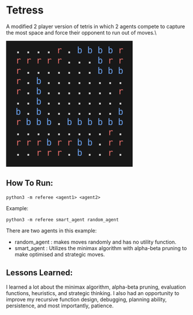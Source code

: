 # Tetress
 A modified 2 player version of tetris in which 2 agents compete to capture the most space and force their opponent to run out of moves.\
 
![](https://github.com/ReevesyD/Tetress/blob/main/tetress_gif.gif)
## How To Run:
```
python3 -m referee <agent1> <agent2>
```
Example:
```
python3 -m referee smart_agent random_agent
```

There are two agents in this example:
- random_agent : makes moves randomly and has no utility function.
- smart_agent : Utilizes the minimax algorithm with alpha-beta pruning to make optimised and strategic moves.

## Lessons Learned:
I learned a lot about the minimax algorithm, alpha-beta pruning, evaluation functions, heuristics, and strategic thinking. I also had an opportunity to improve my recursive function design, debugging, planning ability, persistence, and most importantly, patience.
